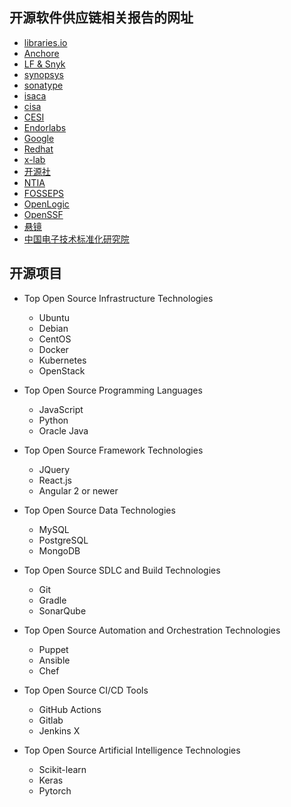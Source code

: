 ## 开源软件供应链相关报告的网址


- [libraries.io](https://libraries.io/)
- [Anchore](https://anchore.com/)
- [LF & Snyk](https://www.linuxfoundation.org/)
- [synopsys](https://www.synopsys.com/)
- [sonatype](https://www.sonatype.com/)
- [isaca](https://www.isaca.org/)
- [cisa](https://www.cisa.gov/)
- [CESI]()
- [Endorlabs]()
- [Google]()
- [Redhat]()
- [x-lab]()
- [开源社]()
- [NTIA]()
- [FOSSEPS]()
- [OpenLogic]()
- [OpenSSF]()
- [悬镜]()
- [中国电子技术标准化研究院]()



## 开源项目

- Top Open Source Infrastructure Technologies
	- Ubuntu
	- Debian
	- CentOS
	- Docker
	- Kubernetes
	- OpenStack

- Top Open Source Programming Languages
	- JavaScript
	- Python
	- Oracle Java

- Top Open Source Framework Technologies
	- JQuery
	- React.js
	- Angular 2 or newer

- Top Open Source Data Technologies
	- MySQL
	- PostgreSQL
	- MongoDB

- Top Open Source SDLC and Build Technologies
	- Git
	- Gradle
	- SonarQube

- Top Open Source Automation and Orchestration Technologies
	- Puppet
	- Ansible
	- Chef

- Top Open Source CI/CD Tools
	- GitHub Actions
	- Gitlab
	- Jenkins X

- Top Open Source Artificial Intelligence Technologies
	- Scikit-learn
	- Keras
	- Pytorch
